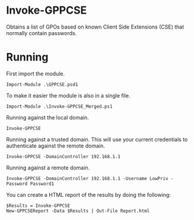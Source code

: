 # Invoke-GPPCSE
Obtains a list of GPOs based on known Client Side Extensions (CSE) that normally contain passwords.

# Running
First import the module.

```
Import-Module .\GPPCSE.psd1
```

To make it easier the module is also in a single file.

```
Import-Module .\Invoke-GPPCSE_Merged.ps1
```

Running against the local domain.

```
Invoke-GPPCSE
```

Running against a trusted domain. This will use your current credentials to authenticate against the remote domain.

```
Invoke-GPPCSE -DomainController 192.168.1.1
```

Running against a remote domain.

```
Invoke-GPPCSE -DomainController 192.168.1.1 -Username LowPriv -Password Password1
```

You can create a HTML report of the results by doing the following:

```
$Results = Invoke-GPPCSE
New-GPPCSEReport -Data $Results | Out-File Report.html
```
